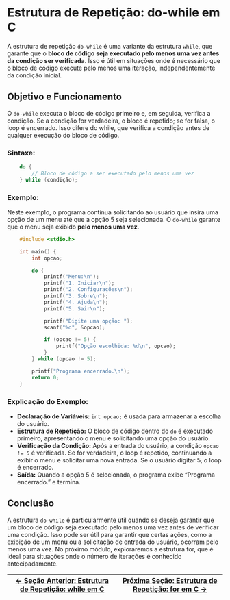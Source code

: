# Estrutura de Repetição: do-while em C

A estrutura de repetição `do-while` é uma variante da estrutura `while`, que garante que o **bloco de código seja executado pelo menos uma vez antes da condição ser verificada**. Isso é útil em situações onde é necessário que o bloco de código execute pelo menos uma iteração, independentemente da condição inicial.

## Objetivo e Funcionamento

O `do-while` executa o bloco de código primeiro e, em seguida, verifica a condição. Se a condição for verdadeira, o bloco é repetido; se for falsa, o loop é encerrado. Isso difere do while, que verifica a condição antes de qualquer execução do bloco de código.

### Sintaxe:

```c
    do {
        // Bloco de código a ser executado pelo menos uma vez
    } while (condição);
```

### Exemplo:

Neste exemplo, o programa continua solicitando ao usuário que insira uma opção de um menu até que a opção 5 seja selecionada. O `do-while` garante que o menu seja exibido **pelo menos uma vez**.

```c
    #include <stdio.h>

    int main() {
        int opcao;

        do {
            printf("Menu:\n");
            printf("1. Iniciar\n");
            printf("2. Configurações\n");
            printf("3. Sobre\n");
            printf("4. Ajuda\n");
            printf("5. Sair\n");

            printf("Digite uma opção: ");
            scanf("%d", &opcao);

            if (opcao != 5) {
                printf("Opção escolhida: %d\n", opcao);
            }
        } while (opcao != 5);

        printf("Programa encerrado.\n");
        return 0;
    }
```

### Explicação do Exemplo:

-   **Declaração de Variáveis:** `int opcao;` é usada para armazenar a escolha do usuário.
-   **Estrutura de Repetição:** O bloco de código dentro do `do` é executado primeiro, apresentando o menu e solicitando uma opção do usuário.
-   **Verificação da Condição:** Após a entrada do usuário, a condição `opcao != 5` é verificada. Se for verdadeira, o loop é repetido, continuando a exibir o menu e solicitar uma nova entrada. Se o usuário digitar 5, o loop é encerrado.
-   **Saída:** Quando a opção 5 é selecionada, o programa exibe “Programa encerrado.” e termina.

## Conclusão

A estrutura `do-while` é particularmente útil quando se deseja garantir que um bloco de código seja executado pelo menos uma vez antes de verificar uma condição. Isso pode ser útil para garantir que certas ações, como a exibição de um menu ou a solicitação de entrada do usuário, ocorram pelo menos uma vez. No próximo módulo, exploraremos a estrutura for, que é ideal para situações onde o número de iterações é conhecido antecipadamente.

| [← Seção Anterior: Estrutura de Repetição: while em C](https://github.com/arturbomtempo-dev/programming-logic-course/blob/main/materiais/05-estruturas-de-repeticao/05.02-estrutura-while.md) | [Próxima Seção: Estrutura de Repetição: for em C →](https://github.com/arturbomtempo-dev/programming-logic-course/blob/main/materiais/05-estruturas-de-repeticao/05.04-estrutura-for.md) |
| -------------------------------------------------------------------------------------------------------------------------------------------------------------------------------- | --------------------------------------------------------------------------------------------------------------------------------------------------------------------------- |
